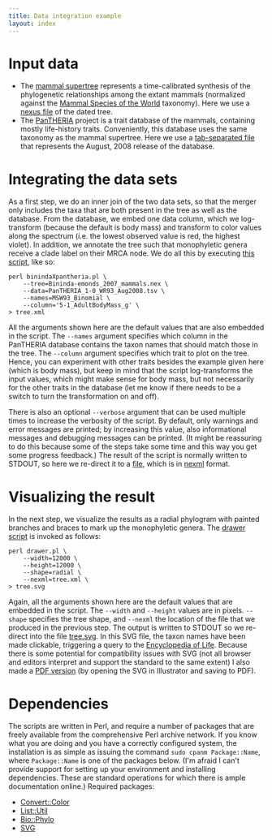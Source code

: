 ```yaml
---
title: Data integration example
layout: index
---
```


Input data
==========

- The [mammal supertree][1] represents a time-calibrated synthesis of the phylogenetic 
  relationships among the extant mammals (normalized against the 
  [Mammal Species of the World][2] taxonomy). Here we use a 
  [nexus file](Bininda-emonds_2007_mammals.nex) of the dated tree.
- The [PanTHERIA][3] project is a trait database of the mammals, containing mostly 
  life-history traits. Conveniently, this database uses the same taxonomy as the mammal
  supertree. Here we use a [tab-separated file](PanTHERIA_1-0_WR93_Aug2008.tsv) that 
  represents the August, 2008 release of the database.

Integrating the data sets
=========================

As a first step, we do an inner join of the two data sets, so that the merger only 
includes the taxa that are both present in the tree as well as the database. From the
database, we embed one data column, which we log-transform (because the default is
body mass) and transform to color values along the spectrum (i.e. the lowest observed
value is red, the highest violet). In addition, we annotate the tree such that 
monophyletic genera receive a clade label on their MRCA node. We do all this by executing
[this script](binindaXpantheria.pl), like so:

    perl binindaXpantheria.pl \
    	--tree=Bininda-emonds_2007_mammals.nex \
		--data=PanTHERIA_1-0_WR93_Aug2008.tsv \
		--names=MSW93_Binomial \
		--column='5-1_AdultBodyMass_g' \
	> tree.xml

All the arguments shown here are the default values that are also embedded in the script.
The `--names` argument specifies which column in the PanTHERIA database contains the 
taxon names that should match those in the tree. The `--column` argument specifies which
trait to plot on the tree. Hence, you can experiment with other traits besides the
example given here (which is body mass), but keep in mind that the script log-transforms
the input values, which might make sense for body mass, but not necessarily for the other
traits in the database (let me know if there needs to be a switch to turn the 
transformation on and off). 

There is also an optional `--verbose` argument that can be used multiple times to increase
the verbosity of the script. By default, only warnings and error messages are printed;
by increasing this value, also informational messages and debugging messages can be
printed. (It might be reassuring to do this because some of the steps take some time and
this way you get some progress feedback.) The result of the script is normally written to
STDOUT, so here we re-direct it to a [file](tree.xml), which is in 
[nexml](http://nexml.org) format.

Visualizing the result
======================

In the next step, we visualize the results as a radial phylogram with painted branches and
braces to mark up the monophyletic genera. The [drawer script](drawer.pl) is invoked as
follows:

    perl drawer.pl \
		--width=12000 \
		--height=12000 \
		--shape=radial \
		--nexml=tree.xml \
	> tree.svg

Again, all the arguments shown here are the default values that are embedded in the 
script. The `--width` and `--height` values are in pixels. `--shape` specifies the tree
shape, and `--nexml` the location of the file that we produced in the previous step. The
output is written to STDOUT so we re-direct into the file [tree.svg](tree.svg). In this
SVG file, the taxon names have been made clickable, triggering a query to the 
[Encyclopedia of Life][4]. Because there is some potential for compatibility issues with
SVG (not all browser and editors interpret and support the standard to the same extent) I
also made a [PDF version](tree.pdf) (by opening the SVG in Illustrator and saving to PDF).


Dependencies
============

The scripts are written in Perl, and require a number of packages that are freely 
available from the comprehensive Perl archive network. If you know what you are doing and
you have a correctly configured system, the installation is as simple as issuing the
command `sudo cpanm Package::Name`, where `Package::Name` is one of the packages below. 
(I'm afraid I can't provide support for setting up your environment and installing
dependencies. These are standard operations for which there is ample documentation 
online.) Required packages:

- [Convert::Color](http://search.cpan.org/dist/Convert-Color)
- [List::Util](http://search.cpan.org/dist/List-Util)
- [Bio::Phylo](http://search.cpan.org/dist/Bio-Phylo)
- [SVG](http://search.cpan.org/dist/SVG)

[1]: http://doi.org/10.1038/nature05634
[2]: http://www.departments.bucknell.edu/biology/resources/msw3/
[3]: http://doi.org/10.1890/08-1494.1
[4]: http://eol.org